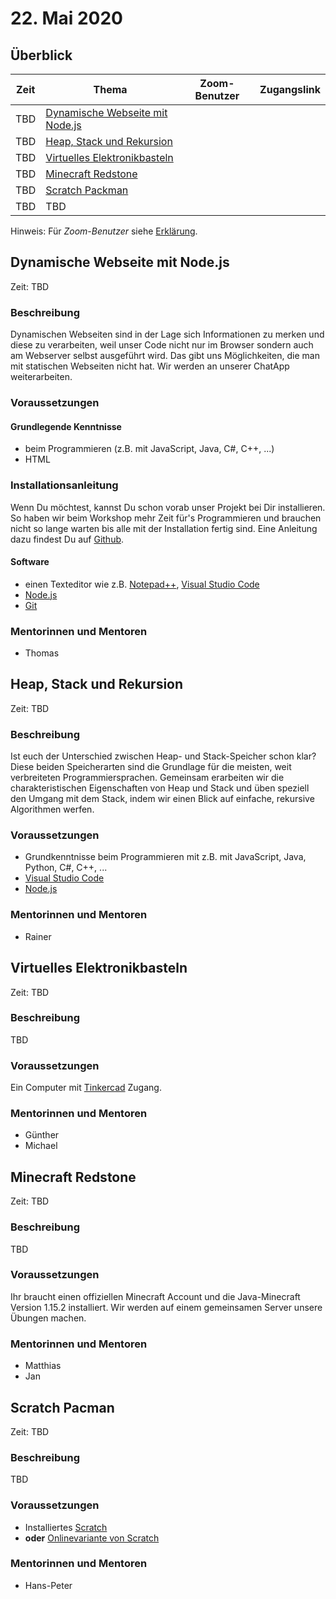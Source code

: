 # 22. Mai 2020


## Überblick

| Zeit        | Thema                                                                   | Zoom-Benutzer | Zugangslink                                       |
|-------------|-------------------------------------------------------------------------|---------------|---------------------------------------------------|
| TBD         | [Dynamische Webseite mit Node.js](#dynamische-webseite-mit-nodejs)      |   |   |
| TBD         | [Heap, Stack und Rekursion](#heap-stack-und-rekursion)                  |   |   |
| TBD         | [Virtuelles Elektronikbasteln](#virtuelles-elektronikbasteln)           |   |   |
| TBD         | [Minecraft Redstone](#minecraft-redstone)                               |   |   |
| TBD         | [Scratch Packman](#scratch-pacman)                                      |   |   |
| TBD         | TBD                                                                     |   |   |

Hinweis: Für *Zoom-Benutzer* siehe [Erklärung](https://github.com/coderdojo-linz/coderdojo-online/blob/master/Zoom.md).


## Dynamische Webseite mit Node.js

Zeit: TBD

### Beschreibung

Dynamischen Webseiten sind in der Lage sich Informationen zu merken und diese zu verarbeiten, weil unser Code nicht nur im Browser sondern auch am Webserver selbst ausgeführt wird. Das gibt uns Möglichkeiten, die man mit statischen Webseiten nicht hat. Wir werden an unserer ChatApp weiterarbeiten.

### Voraussetzungen

#### Grundlegende Kenntnisse

* beim Programmieren (z.B. mit JavaScript, Java, C#, C++, ...)
* HTML

### Installationsanleitung

Wenn Du möchtest, kannst Du schon vorab unser Projekt bei Dir installieren. So haben wir beim Workshop mehr Zeit für's Programmieren und brauchen nicht so lange warten bis alle mit der Installation fertig sind. Eine Anleitung dazu findest Du auf [Github](https://github.com/coderdojo-neusiedl/dynamic-webpage/tree/workshop-20200515).

#### Software

* einen Texteditor wie z.B. [Notepad++](https://notepad-plus-plus.org), [Visual Studio Code](https://code.visualstudio.com)
* [Node.js](https://nodejs.org/en/download/)
* [Git](https://git-scm.com/download/win)

### Mentorinnen und Mentoren

* Thomas


## Heap, Stack und Rekursion

Zeit: TBD

### Beschreibung

Ist euch der Unterschied zwischen Heap- und Stack-Speicher schon klar? Diese beiden Speicherarten sind die Grundlage für die meisten, weit verbreiteten Programmiersprachen. Gemeinsam erarbeiten wir die charakteristischen Eigenschaften von Heap und Stack und üben speziell den Umgang mit dem Stack, indem wir einen Blick auf einfache, rekursive Algorithmen werfen.

### Voraussetzungen

* Grundkenntnisse beim Programmieren mit z.B. mit JavaScript, Java, Python, C#, C++, ...
* [Visual Studio Code](https://code.visualstudio.com)
* [Node.js](https://nodejs.org/en/download/)

### Mentorinnen und Mentoren

* Rainer


## Virtuelles Elektronikbasteln

Zeit: TBD

### Beschreibung

TBD

### Voraussetzungen

Ein Computer mit [Tinkercad](https://www.tinkercad.com) Zugang. 

### Mentorinnen und Mentoren

* Günther
* Michael


## Minecraft Redstone

Zeit: TBD

### Beschreibung

TBD

### Voraussetzungen

Ihr braucht einen offiziellen Minecraft Account und die Java-Minecraft Version 1.15.2 installiert. Wir werden auf einem gemeinsamen Server unsere Übungen machen.

### Mentorinnen und Mentoren

* Matthias
* Jan


## Scratch Pacman

Zeit: TBD

### Beschreibung

TBD

### Voraussetzungen

* Installiertes [Scratch](https://scratch.mit.edu/download)
* **oder** [Onlinevariante von Scratch](https://scratch.mit.edu/)

### Mentorinnen und Mentoren

* Hans-Peter
